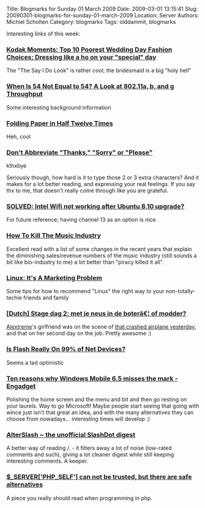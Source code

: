 Title: Blogmarks for Sunday 01 March 2009
Date: 2009-03-01 13:15:41
Slug: 20090301-blogmarks-for-sunday-01-march-2009
Location: Server
Authors: Michiel Scholten
Category: blogmarks
Tags: olddammit, blogmarks

<p>Interesting links of this week:</p>
<h3><a href="http://independentsources.com/2008/11/30/kodak-moments-top-10-poorest-wedding-day-fashion-choices-dressing-like-a-ho-on-your-special-day/"> Kodak Moments: Top 10 Poorest Wedding Day Fashion Choices; Dressing like a ho on your "special" day</a></h3>
<p>The "The Say I Do Look" is rather cool; the bridesmaid is a big "holy hell"</p>
<h3><a href="http://www.oreillynet.com/pub/a/wireless/2003/08/08/wireless_throughput.html">When Is 54 Not Equal to 54? A Look at 802.11a, b, and g Throughput</a></h3>
<p>Some interesting background information</p>
<h3><a href="http://www.pomonahistorical.org/12times.htm">Folding Paper in Half Twelve Times</a></h3>
<p>Heh, cool</p>
<h3><a href="http://lericson.se/docs/dont-use-thx-sry-plz/">Don't Abbreviate "Thanks," "Sorry" or "Please"</a></h3>
<p>kthxbye</p>

<p>Seriously though, how hard is it to type those 2 or 3 extra characters? And it makes for a lot better reading, and expressing your real feelings. If you say thx to me, that doesn't really come through like you are grateful.</p>
<h3><a href="http://www.linuxquestions.org/questions/ubuntu-63/solved-intel-wifi-not-working-after-ubuntu-8.10-upgrade-689834/">SOLVED: Intel Wifi not working after Ubuntu 8.10 upgrade?</a></h3>
<p>For future reference; having channel 13 as an option is nice</p>
<h3><a href="http://torrentfreak.com/how-to-kill-the-music-industry-090227/">How To Kill The Music Industry</a></h3>
<p>Excellent read with a list of some changes in the recent years that explain the diminishing sales/revenue numbers of the music industry (still sounds a bit like bio-industry to me) a lot better than "piracy killed it all".</p>
<h3><a href="http://www.linuxloop.com/news/2009/02/22/linux-its-a-marketing-problem/">Linux: It's A Marketing Problem</a></h3>
<p>Some tips for how to recommend "Linux" the right way to your non-totally-techie friends and family</p>
<h3><a href="http://www.lisanneranzijn.nl/2009/02/26/stage-dag-2-met-je-neus-in-de-boter-of-modder">[Dutch] Stage dag 2: met je neus in de boterâ€¦ of modder?</a></h3>
<p><a href="http://www.alextreme.org/">Alextreme</a>'s girlfriend was on the scene of <a href="http://news.bbc.co.uk/2/hi/in_pictures/7909940.stm">that crashed airplane yesterday</a>, and that on her second day on the job. Pretty awesome :)</p>
<h3><a href="http://tech.slashdot.org/article.pl?sid=09/02/22/1445239">Is Flash Really On 99% of Net Devices?</a></h3>
<p>Seems a tad optimistic</p>
<h3><a href="http://www.engadget.com/2009/02/18/editorial-ten-reasons-why-windows-mobile-6-5-misses-the-mark/">Ten reasons why Windows Mobile 6.5 misses the mark - Engadget</a></h3>
<p>Polishing the home screen and the menu and bit and then go resting on your laurels. Way to go Microsoft! Maybe people start seeing that going with wince just isn't that great an idea, and with the many alternatives they can choose from nowadays... interesting times will develop :)</p>
<h3><a href="http://alterslash.org/">AlterSlash ~ the unofficial SlashDot digest</a></h3>
<p>A better way of reading /. - it filters away a lot of noise (low-rated comments and such), giving a lot cleaner digest while still keeping interesting comments. A keeper.</p>
<h3><a href="http://www.mc2design.com/blog/php_self-safe-alternatives">$_SERVER['PHP_SELF'] can not be trusted, but there are safe alternatives</a></h3>
<p>A piece you really should read when programming in php.</p>

